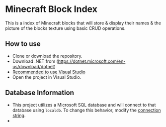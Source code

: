 # Minecraft Block Index
This is a index of Minecraft blocks that will store & display their names & the picture of the blocks
texture using basic CRUD operations.

## How to use
- Clone or download the repository.
- Download .NET from (https://dotnet.microsoft.com/en-us/download/dotnet)
- [Recommended to use Visual Studio](https://dotnet.microsoft.com/en-us/download/dotnet)
- Open the project in Visual Studio.

## Database Information
- This project utilizes a Microsoft SQL database and will connect to that database using `localdb`. To change this behavior, modify the [connection string](./MinecraftBlockIndex/AddBlockDB.cs).
- 